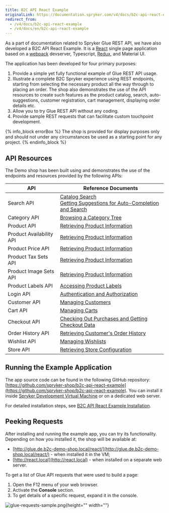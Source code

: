 ```yaml
---
title: B2C API React Example
originalLink: https://documentation.spryker.com/v4/docs/b2c-api-react-example
redirect_from:
  - /v4/docs/b2c-api-react-example
  - /v4/docs/en/b2c-api-react-example
---
```


As a part of documentation related to Spryker Glue REST API, we have also developed a B2C API React Example. It is a [React](https://reactjs.org/) single page application based on a [webpack](https://webpack.js.org/) devserver, Typescript, [Redux](https://redux.js.org/), and Material UI.

The application has been developed for four primary purposes:

1. Provide a simple yet fully functional example of Glue REST API usage.
2. Illustrate a complete B2C Spryker experience using REST endpoints, starting from selecting the necessary product all the way through to placing an order. The shop also demonstrates the use of the API resources to create such features as the product catalog, search, auto-suggestions, customer registration, cart management, displaying order details etc.
3. Allow you to try Glue REST API without any coding.
4. Provide sample REST requests that can facilitate custom touchpoint development.

{% info_block errorBox %}
The shop is provided for display purposes only and should not under any circumstances be used as a starting point for any project.
{% endinfo_block %}

## API Resources
The Demo shop has been built using and demonstrates the use of the endpoints and resources provided by the following APIs:


| API | Reference Documents |
| --- | --- |
| Search API | [Catalog Search](/docs/scos/dev/glue-api/202001.0/glue-api-storefront-guides/catalog-search)<br>[Getting Suggestions for Auto-Completion and Search](/docs/scos/dev/glue-api/202001.0/glue-api-storefront-guides/retrieving-sugg) |
| Category API | [Browsing a Category Tree](/docs/scos/dev/glue-api/202001.0/glue-api-storefront-guides/retrieving-cate) |
| Product API | [Retrieving Product Information](/docs/scos/dev/glue-api/202001.0/glue-api-storefront-guides/managing-products/retrieving-prod) |
| Product Availability API | [Retrieving Product Information](/docs/scos/dev/glue-api/202001.0/glue-api-storefront-guides/managing-products/retrieving-prod) |
| Product Price API | [Retrieving Product Information](/docs/scos/dev/glue-api/202001.0/glue-api-storefront-guides/managing-products/retrieving-prod) |
| Product Tax Sets API | [Retrieving Product Information](/docs/scos/dev/glue-api/202001.0/glue-api-storefront-guides/managing-products/retrieving-prod) |
| Product Image Sets API | [Retrieving Product Information](/docs/scos/dev/glue-api/202001.0/glue-api-storefront-guides/managing-products/retrieving-prod) |
| Product Labels API | [Accessing Product Labels](/docs/scos/dev/glue-api/202001.0/glue-api-storefront-guides/managing-products/retrieving-prod) |
| Login API | [Authentication and Authorization](/docs/scos/dev/glue-api/202001.0/glue-api-storefront-guides/authentication-) |
| Customer API | [Managing Customers](/docs/scos/dev/glue-api/202001.0/glue-api-storefront-guides/managing-custom) |
| Cart API | [Managing Carts](/docs/scos/dev/glue-api/202001.0/glue-api-storefront-guides/managing-carts/managing-carts) |
| Checkout API | [Checking Out Purchases and Getting Checkout Data](/docs/scos/dev/glue-api/202001.0/glue-api-storefront-guides/checking-out-pu) |
| Order History API | [Retrieving Customer's Order History](/docs/scos/dev/glue-api/202001.0/glue-api-storefront-guides/retrieving-orde) |
| Wishlist API | [Managing Wishlists](/docs/scos/dev/glue-api/202001.0/glue-api-storefront-guides/managing-wishli) |
| Store API | [Retrieving Store Configuration](/docs/scos/dev/glue-api/202001.0/glue-api-storefront-guides/retrieving-stor) |

## Running the Example Application
The app source code can be found in the following GitHub repository: [https://github.com/spryker-shop/b2c-api-react-example](https://github.com/spryker-shop/b2c-api-react-example). You can install it inside [Spryker Development Virtual Machine](/docs/scos/dev/features/202001.0/sdk/devvm) or on a dedicated web server.

For detailed installation steps, see [B2C API React Example Installation](/docs/scos/dev/glue-api/202001.0/b2c-api-react-example/b2c-api-react-e).

## Peeking Requests
After installing and running the example app, you can try its functionality. Depending on how you installed it, the shop will be available at:

* [http://glue.de.b2c-demo-shop.local/react/](http://glue.de.b2c-demo-shop.local/react/) - when installed it in the VM;
* [http://react.local](http://react.local) - when installed on a separate web server.

To get a list of Glue API requests that were used to build a page:

1. Open the F12 menu of your web browser.
2. Activate the **Console** section.
3. To get details of a specific request, expand it in the console.

![glue-requests-sample.png](https://spryker.s3.eu-central-1.amazonaws.com/docs/Glue+API/B2C+API+React+Example/glue-requests-sample.png){height="" width=""}
